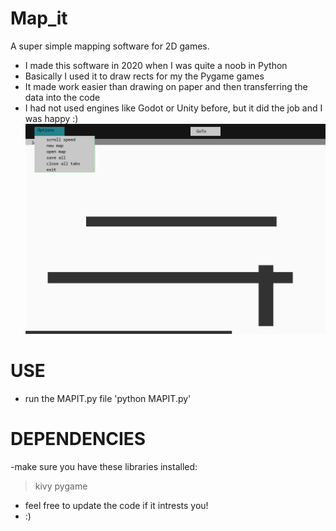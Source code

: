 # Map_it
A super simple  mapping software for 2D games.

- I made this software in 2020 when I was quite a noob in Python
- Basically I used it to draw rects for my the Pygame  games
- It made work easier than drawing on paper and then transferring the data into the code
- I had not used engines like Godot or Unity before, but it did the job and I was happy :)
![Alt text](mapit_ex_1.png "Exapmle")
# USE
- run the MAPIT.py  file
  'python MAPIT.py'
  
# DEPENDENCIES
-make sure you have these libraries installed:
  >kivy
  >pygame
  
- feel free to update the code if it intrests you!
- :)
